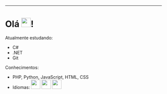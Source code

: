 ----------------------------------------------------------------------------------------------------------------
<h1>Olá <img src="https://raw.githubusercontent.com/kaueMarques/kaueMarques/master/hi.gif" height="30px">!</h1>
Atualmente estudando:
<ul>
  <li>C#</li>
  <li>.NET</li>
  <li>Git</li>
</ul>
Conhecimentos:
<ul>
  <li>PHP, Python, JavaScript, HTML, CSS</li>
  <li>Idiomas: <img src="https://emojiguide.com/wp-content/uploads/platform/twitter/44356.png" height="30px"> <img src= "https://emojiguide.com/wp-content/uploads/platform/twitter/43751.png" height="30px"> <img src="https://emojiguide.com/wp-content/uploads/platform/twitter/43791.png" height="30px"></li>
</ul>
<!---
Gowtch/Gowtch is a ✨ special ✨ repository because its `README.md` (this file) appears on your GitHub profile.
You can click the Preview link to take a look at your changes.
--->

